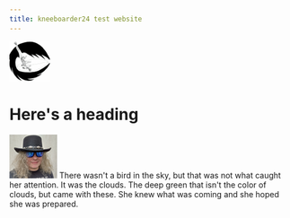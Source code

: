 ```yaml
---
title: kneeboarder24 test website
---
```

![kneeboarder logo](/images/kneeboarder2_reasonably_small.png)
# Here's a heading
![Steve Wilkinson](/images/scw.png)
There wasn't a bird in the sky, but that was not what caught her attention. It was the clouds. The deep green that isn't the color of clouds, but came with these. She knew what was coming and she hoped she was prepared.
